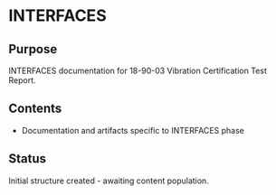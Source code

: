 # INTERFACES

## Purpose
INTERFACES documentation for 18-90-03 Vibration Certification Test Report.

## Contents
- Documentation and artifacts specific to INTERFACES phase

## Status
Initial structure created - awaiting content population.
